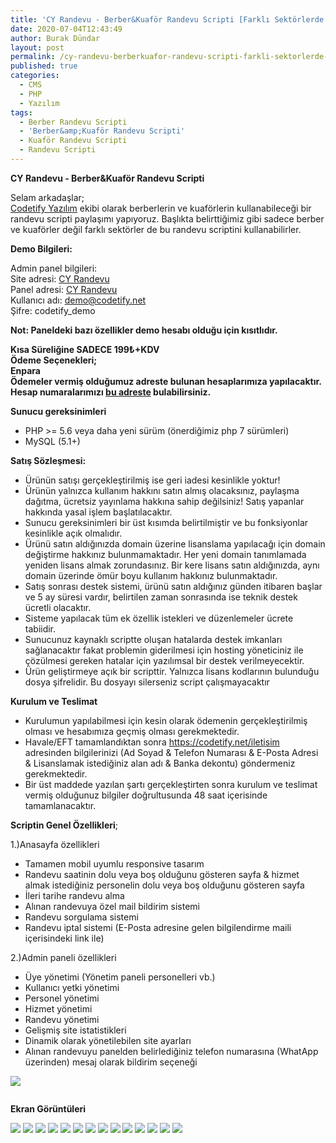 ```yaml
---
title: 'CY Randevu - Berber&Kuaför Randevu Scripti [Farklı Sektörlerde Kullanılabilir]'
date: 2020-07-04T12:43:49
author: Burak Dündar
layout: post
permalink: /cy-randevu-berberkuafor-randevu-scripti-farkli-sektorlerde-kullanilabilir/
published: true
categories:
  - CMS
  - PHP
  - Yazılım
tags:
  - Berber Randevu Scripti
  - 'Berber&amp;Kuaför Randevu Scripti'
  - Kuaför Randevu Scripti
  - Randevu Scripti
---
```

<strong>CY Randevu - Berber&Kuaför Randevu Scripti</strong>

Selam arkadaşlar;  
<a href="https://codetify.net" target="_blank">Codetify Yazılım</a> ekibi olarak berberlerin ve kuaförlerin kullanabileceği bir randevu scripti paylaşımı yapıyoruz. Başlıkta belirttiğimiz gibi sadece berber ve kuaförler değil farklı sektörler de bu randevu scriptini kullanabilirler.

**Demo Bilgileri:**  

Admin panel bilgileri:  
Site adresi: <a href="https://demo.codetify.net/cy-randevu/" target="_blank">CY Randevu</a>  
Panel adresi: <a href="https://demo.codetify.net/cy-randevu/panel" target="_blank">CY Randevu</a>  
Kullanıcı adı: <demo@codetify.net>  
Şifre: codetify_demo

**Not: Paneldeki bazı özellikler demo hesabı olduğu için kısıtlıdır.**

<strong>Kısa Süreliğine SADECE 199₺+KDV</strong><br /><strong><strong>Ödeme Seçenekleri;</strong><br /><strong>Enpara</strong></strong><br /><strong>Ödemeler vermiş olduğumuz adreste bulunan hesaplarımıza yapılacaktır. Hesap numaralarımızı </strong><a href="https://codetify.net/hakkimizda" target="_blank" ><strong>bu adreste</strong></a><strong> bulabilirsiniz.</strong>

**Sunucu gereksinimleri**

* PHP >= 5.6 veya daha yeni sürüm (önerdiğimiz php 7 sürümleri)
* MySQL (5.1+)

**Satış Sözleşmesi:**

* Ürünün satışı gerçekleştirilmiş ise geri iadesi kesinlikle yoktur!
* Ürünün yalnızca kullanım hakkını satın almış olacaksınız, paylaşma dağıtma, ücretsiz yayınlama hakkına sahip değilsiniz! Satış yapanlar hakkında yasal işlem başlatılacaktır.
* Sunucu gereksinimleri bir üst kısımda belirtilmiştir ve bu fonksiyonlar kesinlikle açık olmalıdır.
* Ürünü satın aldığınızda domain üzerine lisanslama yapılacağı için domain değiştirme hakkınız bulunmamaktadır. Her yeni domain tanımlamada yeniden lisans almak zorundasınız. Bir kere lisans satın aldığınızda, aynı domain üzerinde ömür boyu kullanım hakkınız bulunmaktadır.
* Satış sonrası destek sistemi, ürünü satın aldığınız günden itibaren başlar ve 5 ay süresi vardır, belirtilen zaman sonrasında ise teknik destek ücretli olacaktır.
* Sisteme yapılacak tüm ek özellik istekleri ve düzenlemeler ücrete tabiidir.
* Sunucunuz kaynaklı scriptte oluşan hatalarda destek imkanları sağlanacaktır fakat problemin giderilmesi için hosting yöneticiniz ile çözülmesi gereken hatalar için yazılımsal bir destek verilmeyecektir.
* Ürün geliştirmeye açık bir scripttir. Yalnızca lisans kodlarının bulunduğu dosya şifrelidir. Bu dosyayı silerseniz script çalışmayacaktır

**Kurulum ve Teslimat**

* Kurulumun yapılabilmesi için kesin olarak ödemenin gerçekleştirilmiş olması ve hesabımıza geçmiş olması gerekmektedir.
* Havale/EFT tamamlandıktan sonra <a href="https://codetify.net/iletisim" target="_blank">https://codetify.net/iletisim</a> adresinden bilgilerinizi (Ad Soyad & Telefon Numarası & E-Posta Adresi & Lisanslamak istediğiniz alan adı & Banka dekontu) göndermeniz gerekmektedir.
* Bir üst maddede yazılan şartı gerçekleştirten sonra kurulum ve teslimat vermiş olduğunuz bilgiler doğrultusunda 48 saat içerisinde tamamlanacaktır.

**Scriptin Genel Özellikleri**;

1.)Anasayfa özellikleri

* Tamamen mobil uyumlu responsive tasarım
* Randevu saatinin dolu veya boş olduğunu gösteren sayfa & hizmet almak istediğiniz personelin dolu veya boş olduğunu gösteren sayfa
* İleri tarihe randevu alma
* Alınan randevuya özel mail bildirim sistemi
* Randevu sorgulama sistemi
* Randevu iptal sistemi (E-Posta adresine gelen bilgilendirme maili içerisindeki link ile)

2.)Admin paneli özellikleri

* Üye yönetimi (Yönetim paneli personelleri vb.)
* Kullanıcı yetki yönetimi
* Personel yönetimi
* Hizmet yönetimi
* Randevu yönetimi
* Gelişmiş site istatistikleri
* Dinamik olarak yönetilebilen site ayarları
* Alınan randevuyu panelden belirlediğiniz telefon numarasına (WhatApp üzerinden) mesaj olarak bildirim seçeneği

<img src="https://cdn.r10.net/editor/103319/1343712022.png" class="img-fluid">

![]()

**Ekran Görüntüleri**

<img src="https://cdn.r10.net/editor/103319/1148340279.png" class="img-fluid">

<img src="https://cdn.r10.net/editor/103319/406524284.png" class="img-fluid">

<img src="https://cdn.r10.net/editor/103319/3494073802.png" class="img-fluid">

<img src="https://cdn.r10.net/editor/103319/861474948.png" class="img-fluid">

<img src="https://cdn.r10.net/editor/103319/2162672726.png" class="img-fluid">

<img src="https://cdn.r10.net/editor/103319/1262186255.png" class="img-fluid">

<img src="https://cdn.r10.net/editor/103319/3620053590.png" class="img-fluid">

<img src="https://cdn.r10.net/editor/103319/3991407217.png" class="img-fluid">

<img src="https://cdn.r10.net/editor/103319/3832243074.png" class="img-fluid">

<img src="https://cdn.r10.net/editor/103319/571721204.png" class="img-fluid">

<img src="https://cdn.r10.net/editor/103319/3833435432.png" class="img-fluid">

<img src="https://cdn.r10.net/editor/103319/803623728.png" class="img-fluid">

<img src="https://cdn.r10.net/editor/103319/1479845827.png" class="img-fluid">

<img src="https://cdn.r10.net/editor/103319/725806980.png" class="img-fluid">